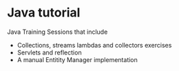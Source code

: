 # Java tutorial
Java Training Sessions that include 
- Collections, streams lambdas and collectors exercises
- Servlets and reflection
- A manual Entitity Manager implementation

